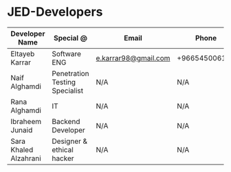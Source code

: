 # JED-Developers
| Developer Name | Special @ | Email | Phone |
| -------------- | --------- | ----- | ----- |
| Eltayeb Karrar | Software ENG | e.karrar98@gmail.com | +966545006176 |
| Naif Alghamdi | Penetration Testing Specialist | N/A | N/A |
| Rana Alghamdi | IT | N/A | N/A |
| Ibraheem Junaid | Backend Developer | N/A | N/A |
| Sara Khaled Alzahrani | Designer & ethical hacker | N/A | N/A |
